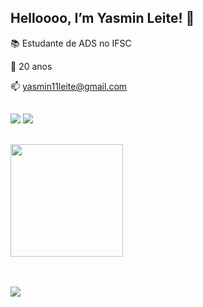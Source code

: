 ## Helloooo, I’m Yasmin Leite! 🐞

📚 Estudante de ADS no IFSC

💫 20 anos

📫 yasmin11leite@gmail.com 

##

<div> 
  <a href="https://instagram.com/yasmiin.leite" target="_blank"><img src="https://img.shields.io/badge/-Instagram-%23E4405F?style=for-the-badge&logo=instagram&logoColor=white" target="_blank"></a>
  <a href="https://twitter.com/lleiteyasmin"></a>
<a href="https://twitter.com/lleiteyasmin" target="_blank"><img src="https://img.shields.io/badge/Twitter-1DA1F2?style=for-the-badge&logo=twitter&logoColor=white"></a>
</div>

##

<div align="block">
  <a href="https://github.com/yasminleite">
  <img height="180em" src="https://github-readme-stats.vercel.app/api?username=yasminleite&show_icons=true&theme=dracula&include_all_commits=true&count_private=true"/>
</div>

<br>
<br>

![](https://komarev.com/ghpvc/?username=yasminleitet&color=DD6387)
